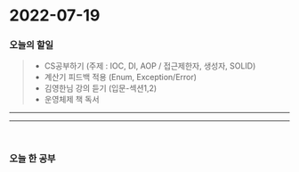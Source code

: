 2022-07-19
==========

### 오늘의 할일
>* CS공부하기 (주제 : IOC, DI, AOP / 접근제한자, 생성자, SOLID)
>* 계산기 피드백 적용 (Enum, Exception/Error)
>* 김영한님 강의 듣기 (입문-섹션1,2)
>* 운영체제 책 독서

<hr/>
<hr/>

<br/>

### 오늘 한 공부